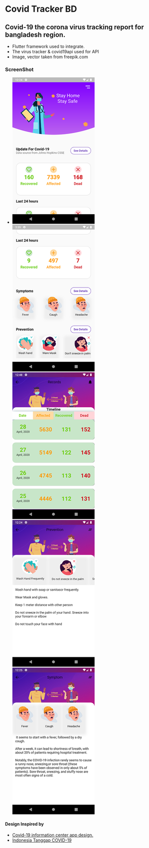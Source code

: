 # Covid Tracker BD
 
## Covid-19 the corona virus tracking report for bangladesh region. 
+ Flutter framework used to integrate.
+ The virus tracker & covid19api used for API
+ Image, vector taken from freepik.com

### ScreenShot
+ ![Home Page](https://github.com/mdmuaj13/CovidTracker-BD/blob/master/Demo/1.png "Home")
![Home Page bottom](https://github.com/mdmuaj13/CovidTracker-BD/blob/master/Demo/2.png "Home bottom")
![Record Timeline](https://github.com/mdmuaj13/CovidTracker-BD/blob/master/Demo/5.png "Records")
![Prevention](https://github.com/mdmuaj13/CovidTracker-BD/blob/master/Demo/3.png "Prevention")
![Symtomp](https://github.com/mdmuaj13/CovidTracker-BD/blob/master/Demo/4.png "Symtomp")


#### Design Inspired by 
+  [Covid-19 information center app design.](https://dribbble.com/shots/10842767-Covid-19-information-center-app-design)
+  [Indonesia Tanggap COVID-19](https://dribbble.com/shots/11013557-Indonesia-Tanggap-COVID-19)